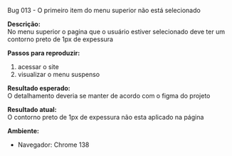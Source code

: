 Bug 013  - O primeiro item do menu superior não está selecionado

**Descrição:**  
No menu superior o pagina que o usuário estiver selecionado deve ter um contorno preto de 1px de expessura

**Passos para reproduzir:**  
1. acessar o site
2. visualizar o menu suspenso

**Resultado esperado:**  
O detalhamento deveria se manter de acordo com o figma do projeto

**Resultado atual:**  
O contorno preto de 1px de expessura não esta aplicado na página


**Ambiente:**  
- Navegador:  Chrome 138

